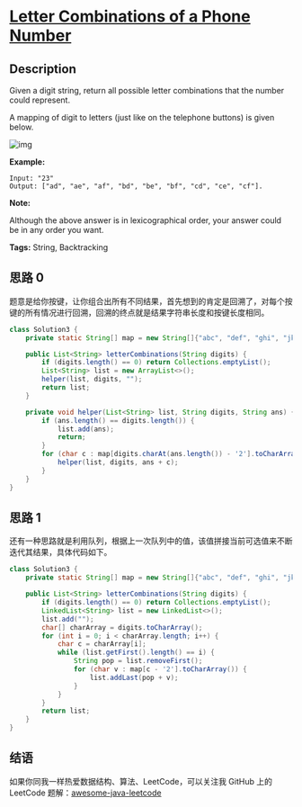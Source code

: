 # [Letter Combinations of a Phone Number][title]

## Description

Given a digit string, return all possible letter combinations that the number could represent.

A mapping of digit to letters (just like on the telephone buttons) is given below.

![img](https://upload.wikimedia.org/wikipedia/commons/thumb/7/73/Telephone-keypad2.svg/200px-Telephone-keypad2.svg.png)

**Example:**

```
Input: "23"
Output: ["ad", "ae", "af", "bd", "be", "bf", "cd", "ce", "cf"].
```

**Note:**

Although the above answer is in lexicographical order, your answer could be in any order you want.

**Tags:** String, Backtracking


## 思路 0

题意是给你按键，让你组合出所有不同结果，首先想到的肯定是回溯了，对每个按键的所有情况进行回溯，回溯的终点就是结果字符串长度和按键长度相同。

```java
class Solution3 {
    private static String[] map = new String[]{"abc", "def", "ghi", "jkl", "mno", "pqrs", "tuv", "wxyz"};

    public List<String> letterCombinations(String digits) {
        if (digits.length() == 0) return Collections.emptyList();
        List<String> list = new ArrayList<>();
        helper(list, digits, "");
        return list;
    }

    private void helper(List<String> list, String digits, String ans) {
        if (ans.length() == digits.length()) {
            list.add(ans);
            return;
        }
        for (char c : map[digits.charAt(ans.length()) - '2'].toCharArray()) {
            helper(list, digits, ans + c);
        }
    }
}
```

## 思路 1

还有一种思路就是利用队列，根据上一次队列中的值，该值拼接当前可选值来不断迭代其结果，具体代码如下。

```java
class Solution3 {
    private static String[] map = new String[]{"abc", "def", "ghi", "jkl", "mno", "pqrs", "tuv", "wxyz"};

    public List<String> letterCombinations(String digits) {
        if (digits.length() == 0) return Collections.emptyList();
        LinkedList<String> list = new LinkedList<>();
        list.add("");
        char[] charArray = digits.toCharArray();
        for (int i = 0; i < charArray.length; i++) {
            char c = charArray[i];
            while (list.getFirst().length() == i) {
                String pop = list.removeFirst();
                for (char v : map[c - '2'].toCharArray()) {
                    list.addLast(pop + v);
                }
            }
        }
        return list;
    }
}
```


## 结语

如果你同我一样热爱数据结构、算法、LeetCode，可以关注我 GitHub 上的 LeetCode 题解：[awesome-java-leetcode][ajl]



[title]: https://leetcode.com/problems/letter-combinations-of-a-phone-number
[ajl]: https://github.com/Blankj/awesome-java-leetcode
